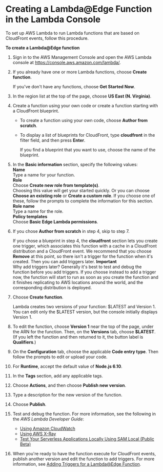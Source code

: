 # Creating a Lambda@Edge Function in the Lambda Console<a name="lambda-edge-create-in-lambda-console"></a>

To set up AWS Lambda to run Lambda functions that are based on CloudFront events, follow this procedure\.<a name="lambda-edge-create-function-procedure"></a>

**To create a Lambda@Edge function**

1. Sign in to the AWS Management Console and open the AWS Lambda console at [https://console\.aws\.amazon\.com/lambda/](https://console.aws.amazon.com/lambda/)\.

1. If you already have one or more Lambda functions, choose **Create function**\.

   If you've don't have any functions, choose **Get Started Now**\.

1. In the region list at the top of the page, choose **US East \(N\. Virginia\)**\.

1. Create a function using your own code or create a function starting with a CloudFront blueprint\.
   + To create a function using your own code, choose **Author from scratch**\. 
   + To display a list of blueprints for CloudFront, type **cloudfront** in the filter field, and then press **Enter**\.

     If you find a blueprint that you want to use, choose the name of the blueprint\.

1. In the **Basic information** section, specify the following values:  
**Name**  
Type a name for your function\.  
**Role**  
Choose **Create new role from template\(s\)**\.  
Choosing this value will get your started quickly\. Or you can choose **Choose an existing role** or **Create a custom role**\. If you choose one of these, follow the prompts to complete the information for this section\.  
**Role name**  
Type a name for the role\.  
**Policy templates**  
Choose **Basic Edge Lambda permissions**\.

1. If you chose **Author from scratch** in step 4, skip to step 7\.

   If you chose a blueprint in step 4, the **cloudfront** section lets you create one trigger, which associates this function with a cache in a CloudFront distribution and a CloudFront event\. We recommend that you choose **Remove** at this point, so there isn't a trigger for the function when it's created\. Then you can add triggers later\. 
**Important**  
Why add triggers later? Generally it's best to test and debug the function before you add triggers\. If you choose instead to add a trigger now, the function will start to run as soon as you create the function and it finishes replicating to AWS locations around the world, and the corresponding distribution is deployed\.

1. Choose **Create function**\.

   Lambda creates two versions of your function: $LATEST and Version 1\. You can edit only the $LATEST version, but the console initially displays Version 1\.

1. To edit the function, choose **Version 1** near the top of the page, under the ARN for the function\. Then, on the **Versions** tab, choose **$LATEST**\. \(If you left the function and then returned to it, the button label is **Qualifiers**\.\)

1. On the **Configuration** tab, choose the applicable **Code entry type**\. Then follow the prompts to edit or upload your code\.

1. For **Runtime**, accept the default value of **Node\.js 6\.10**\.

1. In the **Tags** section, add any applicable tags\.

1. Choose **Actions**, and then choose **Publish new version**\.

1. Type a description for the new version of the function\.

1. Choose **Publish**\.

1. Test and debug the function\. For more information, see the following in the *AWS Lambda Developer Guide*:
   + [Using Amazon CloudWatch](http://docs.aws.amazon.com/lambda/latest/dg/monitoring-functions.html)
   + [Using AWS X\-Ray](http://docs.aws.amazon.com/lambda/latest/dg/lambda-x-ray.html)
   + [Test Your Serverless Applications Locally Using SAM Local \(Public Beta\)](http://docs.aws.amazon.com/lambda/latest/dg/test-sam-local.html)

1. When you're ready to have the function execute for CloudFront events, publish another version and edit the function to add triggers\. For more information, see [Adding Triggers for a Lambda@Edge Function](lambda-edge-add-triggers.md)\.